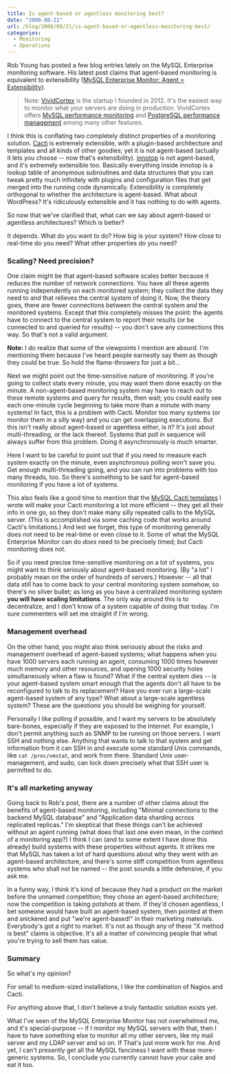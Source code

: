 ```yaml
---
title: Is agent-based or agentless monitoring best?
date: "2008-08-21"
url: /blog/2008/08/21/is-agent-based-or-agentless-monitoring-best/
categories:
  - Monitoring
  - Operations
---
```

Rob Young has posted a few blog entries lately on the MySQL Enterprise monitoring software. His latest post claims that agent-based monitoring is equivalent to extensibility ([MySQL Enterprise Monitor: Agent = Extensibility](http://theopenproductmanager.blogspot.com/2008/08/mysql-enterprise-monitor-agent.html)).

> Note: [VividCortex](https://vividcortex.com/) is the startup I founded in 2012. It's the easiest way to monitor what
> your servers are doing in production. VividCortex offers [MySQL performance
> monitoring](https://vividcortex.com/monitoring/mysql/) and [PostgreSQL
> performance management](https://vividcortex.com/monitoring/postgres/) among many
> other features.

I think this is conflating two completely distinct properties of a monitoring solution. [Cacti](http://www.cacti.net/) is extremely extensible, with a plugin-based architecture and templates and all kinds of other goodies; yet it is not agent-based (actually it lets you choose -- now that's extensibility). [innotop](http://code.google.com/p/innotop/) is not agent-based, and it's extremely extensible too. Basically everything inside innotop is a lookup table of anonymous subroutines and data structures that you can tweak pretty much infinitely with plugins and configuration files that get merged into the running code dynamically. Extensibility is completely orthogonal to whether the architecture is agent-based. What about WordPress? It's ridiculously extensible and it has nothing to do with agents.

So now that we've clarified that, what can we say about agent-based or agentless architectures? Which is better?

<!--more-->

It depends. What do you want to do? How big is your system? How close to real-time do you need? What other properties do you need?

### Scaling? Need precision?

One claim might be that agent-based software scales better because it reduces the number of network connections. You have all these agents running independently on each monitored system; they collect the data they need to and that relieves the central system of doing it. Now, the theory goes, there are fewer connections between the central system and the monitored systems. Except that this completely misses the point: the agents have to connect to the central system to report their results (or be connected to and queried for results) -- you don't save any connections this way. So that's not a valid argument.

**Note:** I do realize that some of the viewpoints I mention are absurd. I'm mentioning them because I've heard people earnestly say them as though they could be true. So hold the flame-throwers for just a bit...

Next we might point out the time-sensitive nature of monitoring. If you're going to collect stats every minute, you may want them done exactly on the minute. A non-agent-based monitoring system may have to reach out to these remote systems and query for results, then wait; you could easily see each one-minute cycle beginning to take more than a minute with many systems! In fact, this is a problem with Cacti. Monitor too many systems (or monitor them in a silly way) and you can get overlapping executions. But this isn't really about agent-based or agentless either, is it? It's just about multi-threading, or the lack thereof. Systems that poll in sequence will always suffer from this problem. Doing it asynchronously is much smarter.

Here I want to be careful to point out that if you need to measure each system exactly on the minute, even asynchronous polling won't save you. Get enough multi-threading going, and you can run into problems with too many threads, too. So there's something to be said for agent-based monitoring if you have a lot of systems.

This also feels like a good time to mention that the [MySQL Cacti templates](http://code.google.com/p/mysql-cacti-templates/) I wrote will make your Cacti monitoring a lot more efficient -- they get all their info in one go, so they don't make many silly repeated calls to the MySQL server. (This is accomplished via some caching code that works around Cacti's limitations.) And lest we forget, this type of monitoring generally does not need to be real-time or even close to it. Some of what the MySQL Enterprise Monitor can do *does* need to be precisely timed; but Cacti monitoring does not.

So if you need precise time-sensitive monitoring on a lot of systems, you might want to think seriously about agent-based monitoring. (By "a lot" I probably mean on the order of hundreds of servers.) However -- all that data still has to come back to your central monitoring system somehow, so there's no silver bullet; as long as you have a centralized monitoring system **you will have scaling limitations**. The only way around this is to decentralize, and I don't know of a system capable of doing that today. I'm sure commenters will set me straight if I'm wrong.

### Management overhead

On the other hand, you might also think seriously about the risks and management overhead of agent-based systems; what happens when you have 1000 servers each running an agent, consuming 1000 times however much memory and other resources, and opening 1000 security holes simultaneously when a flaw is found? What if the central system dies -- is your agent-based system smart enough that the agents don't all have to be reconfigured to talk to its replacement? Have you ever run a large-scale agent-based system of any type? What about a large-scale agentless system? These are the questions you should be weighing for yourself.

Personally I like polling if possible, and I want my servers to be absolutely bare-bones, especially if they are exposed to the Internet. For example, I don't permit anything such as SNMP to be running on those servers. I want SSH and nothing else. Anything that wants to talk to that system and get information from it can SSH in and execute some standard Unix commands, like `cat /proc/vmstat`, and work from there. Standard Unix user-management, and sudo, can lock down precisely what that SSH user is permitted to do.

### It's all marketing anyway

Going back to Rob's post, there are a number of other claims about the benefits of agent-based monitoring, including "Minimal connections to the backend MySQL database" and "Application data sharding across replicated replicas." I'm skeptical that these things can't be achieved without an agent running (what does that last one even mean, in the context of a monitoring app?) I think I can (and to some extent I have done this already) build systems with these properties without agents. It strikes me that MySQL has taken a lot of hard questions about why they went with an agent-based architecture, and there's some stiff competition from agentless systems who shall not be named -- the post sounds a little defensive, if you ask me.

In a funny way, I think it's kind of because they had a product on the market before the unnamed competition; they chose an agent-based architecture; now the competition is taking potshots at them. If they'd chosen agentless, I bet someone would have built an agent-based system, then pointed at them and snickered and put "we're agent-based!" in their marketing materials. Everybody's got a right to market. It's not as though any of these "X method is best" claims is objective. It's all a matter of convincing people that what you're trying to sell them has value.

### Summary

So what's my opinion?

For small to medium-sized installations, I like the combination of Nagios and Cacti.

For anything above that, I don't believe a truly fantastic solution exists yet.

What I've seen of the MySQL Enterprise Monitor has not overwhelmed me, and it's special-purpose -- if I monitor my MySQL servers with that, then I have to have something else to monitor all my other servers, like my mail server and my LDAP server and so on. If That's just more work for me. And yet, I can't presently get all the MySQL fanciness I want with these more-generic systems. So, I conclude you currently cannot have your cake and eat it too.


